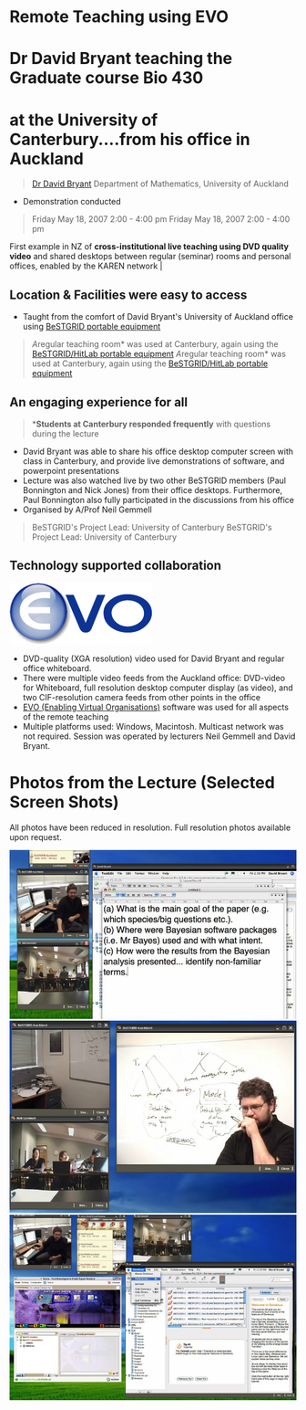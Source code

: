 # Remote Teaching using EVO


# Dr David Bryant teaching the Graduate course Bio 430

# at the University of Canterbury....from his office in Auckland

>  [Dr David Bryant](http://www.math.auckland.ac.nz/~bryant/)
>  Department of Mathematics, University of Auckland

- Demonstration conducted


>  Friday May 18, 2007
>  2:00 - 4:00 pm
>  Friday May 18, 2007
>  2:00 - 4:00 pm

First example in NZ of **cross-institutional live teaching using DVD quality video** and shared desktops between regular (seminar) rooms and personal offices, enabled by the KAREN network |

## Location & Facilities were easy to access

- Taught from the comfort of David Bryant's University of Auckland office using [BeSTGRID portable equipment](bestgrid-portable-access-grid-node.md)


>  *A*regular teaching room* was used at Canterbury, again using the [BeSTGRID/HitLab portable equipment](bestgrid-portable-access-grid-node.md)
>  *A*regular teaching room* was used at Canterbury, again using the [BeSTGRID/HitLab portable equipment](bestgrid-portable-access-grid-node.md)

## An engaging experience for all

>  ***Students at Canterbury responded frequently** with questions during the lecture

- David Bryant was able to share his office desktop computer screen with class in Canterbury, and provide live demonstrations of software, and powerpoint presentations
- Lecture was also watched live by two other BeSTGRID members (Paul Bonnington and Nick Jones) from their office desktops. Furthermore, Paul Bonnington also fully participated in the discussions from his office
- Organised by A/Prof Neil Gemmell


>  BeSTGRID's Project Lead: University of Canterbury
>  BeSTGRID's Project Lead: University of Canterbury

## Technology supported collaboration

![Evo_ball.png](./attachments/Evo_ball.png)
- DVD-quality (XGA resolution) video used for David Bryant and regular office whiteboard.
- There were multiple video feeds from the Auckland office: DVD-video for Whiteboard, full resolution desktop computer display (as video), and two CIF-resolution camera feeds from other points in the office
- [EVO (Enabling Virtual Organisations)](evo-vignette.md) software was used for all aspects of the remote teaching
- Multiple platforms used: Windows, Macintosh. Multicast network was not required. Session was operated by lecturers Neil Gemmell and David Bryant.

# Photos from the Lecture (Selected Screen Shots)

All photos have been reduced in resolution. Full resolution photos available upon request.

![Bryant-lecture-1.jpg](./attachments/Bryant-lecture-1.jpg)
![Bryant-lecture-2.jpg](./attachments/Bryant-lecture-2.jpg)
![Bryant-lecture-3.jpg](./attachments/Bryant-lecture-3.jpg)
